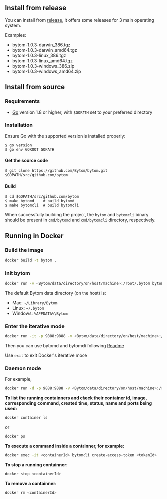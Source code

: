 ## Install from release

You can install from [release](https://github.com/Bytom/bytom/releases), it offers some releases for 3 main operating system. 

Examples:

- bytom-1.0.3-darwin_386.tgz
- bytom-1.0.3-darwin_amd64.tgz
- bytom-1.0.3-linux_386.tgz
- bytom-1.0.3-linux_amd64.tgz
- bytom-1.0.3-windows_386.zip
- bytom-1.0.3-windows_amd64.zip

## Install from source

### Requirements

- [Go](https://golang.org/doc/install) version 1.8 or higher, with `$GOPATH` set to your preferred directory

### Installation

Ensure Go with the supported version is installed properly:

```
$ go version
$ go env GOROOT GOPATH
```

#### Get the source code

```
$ git clone https://github.com/Bytom/bytom.git $GOPATH/src/github.com/bytom
```

#### Build

```
$ cd $GOPATH/src/github.com/bytom
$ make bytomd    # build bytomd
$ make bytomcli  # build bytomcli
```

When successfully building the project, the `bytom` and `bytomcli` binary should be present in `cmd/bytomd` and `cmd/bytomcli` directory, respectively.

## Running in Docker

### Build the image
```bash
docker build -t bytom .
```

### Init bytom
```bash
docker run -v <Bytom/data/directory/on/host/machine>:/root/.bytom bytom:latest bytomd init --chain_id <chainId>
```

The default Bytom data directory (on the host) is:

+ Mac: `~/Library/Bytom`
+ Linux: `~/.bytom` 
+ Windows: `%APPDATA%\Bytom`

### Enter the iterative mode
```bash
docker run -it -p 9888:9888 -v <Bytom/data/directory/on/host/machine>:/root/.bytom bytom:latest
```

Then you can use bytomd and bytomcli following [Readme](https://github.com/Bytom/bytom/blob/master/README.md)

Use `exit` to exit Docker's iterative mode

### Daemon mode
For example,
```bash
docker run -d -p 9888:9888 -v <Bytom/data/directory/on/host/machine>:/root/.bytom bytom:latest bytomd node --web.closed --auth.disable
```

__To list the running containners and check their container id, image, corresponding command, created time, status, name and ports being used:__
```bash
docker container ls
```
or 
```bash
docker ps
```

__To execute a command inside a containner, for example:__
```bash
docker exec -it <containerId> bytomcli create-access-token <tokenId>
```

__To stop a running containner:__
```bash
docker stop <containerId>
```

__To remove a containner:__
```bash
docker rm <containerId>
```
